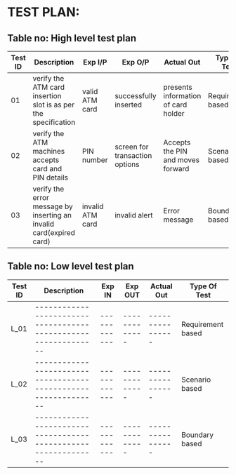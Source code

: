 # TEST PLAN:

## Table no: High level test plan

| **Test ID** | **Description**                                              | **Exp I/P** | **Exp O/P** | **Actual Out** |**Type Of Test**  |    
|-------------|--------------------------------------------------------------|------------|-------------|----------------|------------------|
|  01      |verify the ATM card insertion slot is as per the specification|  valid ATM card|successfully inserted|presents information of card holder|Requirement based |
|  02       |verify the ATM machines accepts card and PIN details|  PIN number|screen for transaction options|Accepts the PIN and moves forward|Scenario based    |
|  03       |verify the error message by inserting an invalid card(expired card)|  invalid ATM card|invalid alert|Error message|Boundary based    |

## Table no: Low level test plan

| **Test ID** | **Description**                                              | **Exp IN** | **Exp OUT** | **Actual Out** |**Type Of Test**  |    
|-------------|--------------------------------------------------------------|------------|-------------|----------------|------------------|
|  L_01       |--------------------------------------------------------------|  ------------|-------------|----------------|Requirement based |
|  L_02       |--------------------------------------------------------------|  ------------|-------------|----------------|Scenario based    |
|  L_03       |--------------------------------------------------------------|  ------------|-------------|----------------|Boundary based    |

